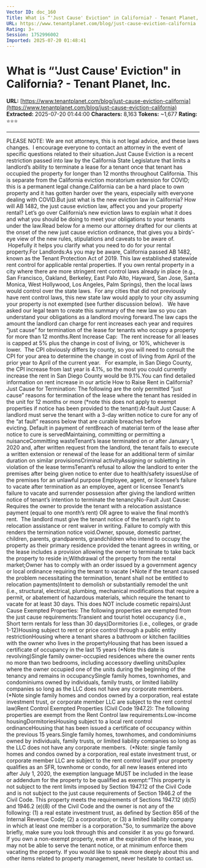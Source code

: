 ```yaml
---
Vector ID: doc_160
Title: What is “'Just Cause' Eviction" in California? - Tenant Planet, Inc.
URL: https://www.tenantplanet.com/blog/just-cause-eviction-california
Rating: 3⭐
Session: 1752996002
Imported: 2025-07-20 01:48:41
---
```


# What is “'Just Cause' Eviction" in California? - Tenant Planet, Inc.

**URL:** [https://www.tenantplanet.com/blog/just-cause-eviction-california](https://www.tenantplanet.com/blog/just-cause-eviction-california)
**Extracted:** 2025-07-20 01:44:00
**Characters:** 8,163
**Tokens:** ~1,677
**Rating:** ⭐⭐⭐

---

PLEASE NOTE: We are not attorneys, this is not legal advice, and these laws changes.  I encourage everyone to contact an attorney in the event of specific questions related to their situation.Just Cause Eviction is a recent restriction passed into law by the California State Legislature that limits a landlord’s ability to terminate a lease for a tenant once that tenant has occupied the property for longer than 12 months throughout California. This is separate from the California eviction moratorium extension for COVID; this is a permanent legal change.California can be a hard place to own property and it has gotten harder over the years, especially with everyone dealing with COVID.But just what is the new eviction law in California? How will AB 1482, the just cause eviction law, affect you and your property rental? Let’s go over California’s new eviction laws to explain what it does and what you should be doing to meet your obligations to your tenants under the law.Read below for a memo our attorney drafted for our clients at the onset of the new just cause eviction ordinance, that gives you a birds’-eye view of the new rules, stipulations and caveats to be aware of.  Hopefully it helps you clarify what you need to do for your rental property.For Landlords:As you may be aware, California passed AB 1482, known as the Tenant Protection Act of 2019. This law established statewide rent control for applicable rental properties. If you own rental property in a city where there are more stringent rent control laws already in place (e.g., San Francisco, Oakland, Berkeley, East Palo Alto, Hayward, San Jose, Santa Monica, West Hollywood, Los Angeles, Palm Springs), then the local laws would control over the state laws.  For any cities that did not previously have rent control laws, this new state law would apply to your city assuming your property is not exempted (see further discussion below).   We have asked our legal team to create this summary of the new law so you can understand your obligations as a landlord moving forward.The law caps the amount the landlord can charge for rent increases each year and requires “just cause” for termination of the lease for tenants who occupy a property for more than 12 months.Rent Increase Cap:  The rent increase for all leases is capped at 5% plus the change in cost of living, or 10%, whichever is lower.  The CPI obviously differs by county, so you will need to consult the CPI for your area to determine the change in cost of living from April of the prior year to April of the current year.   For example, in San Diego County, the CPI increase from last year is 4.1%, so the most you could currently increase the rent in San Diego County would be 9.1%.You can find detailed information on rent increase in our article How to Raise Rent in California?Just Cause for Termination: The following are the only permitted “just cause” reasons for termination of the lease where the tenant has resided in the unit for 12 months or more (*note this does not apply to exempt properties if notice has been provided to the tenant):At-fault Just Cause: A landlord must serve the tenant with a 3-day written notice to cure for any of the “at fault” reasons below that are curable breaches before evicting. Default in payment of rentBreach of material term of the lease after notice to cure is servedMaintaining, committing or permitting a nuisanceCommitting wasteTenant’s lease terminated on or after January 1, 2020 and, after written request from the landlord, the tenant fails to execute a written extension or renewal of the lease for an additional term of similar duration on similar provisionsCriminal activityAssigning or subletting in violation of the lease termsTenant’s refusal to allow the landlord to enter the premises after being given notice to enter due to health/safety issuesUse of the premises for an unlawful purpose Employee, agent, or licensee’s failure to vacate after termination as an employee, agent or licensee Tenant’s failure to vacate and surrender possession after giving the landlord written notice of tenant’s intention to terminate the tenancyNo-Fault Just Cause: Requires the owner to provide the tenant with a relocation assistance payment (equal to one month’s rent) OR agree to waive the final month’s rent.  The landlord must give the tenant notice of the tenant’s right to relocation assistance or rent waiver in writing. Failure to comply with this renders the termination notice void.Owner, spouse, domestic partner, children, parents, grandparents, grandchildren who intend to occupy the property as their primary residence provided the tenant agrees in writing, or the lease includes a provision allowing the owner to terminate to take back the property to reside in;Withdrawal of the property from the rental market;Owner has to comply with an order issued by a government agency or local ordinance requiring the tenant to vacate (*Note if the tenant caused the problem necessitating the termination, tenant shall not be entitled to relocation payments)Intent to demolish or substantially remodel the unit (i.e., structural, electrical, plumbing, mechanical modifications that require a permit, or abatement of hazardous materials, which require the tenant to vacate for at least 30 days. This does NOT include cosmetic repairs)Just Cause Exempted Properties: The following properties are exempted from the just cause requirements:Transient and tourist hotel occupancy (i.e., Short term rentals for less than 30 days)Dormitories (i.e., colleges, or grade 1-12)Housing subject to rent or price control through a public entity restrictionHousing where a tenant shares a bathroom or kitchen facilities with the owner who lives in the propertyHousing that has been issued a certificate of occupancy in the last 15 years (*Note this date is revolving)Single family owner-occupied residences where the owner rents no more than two bedrooms, including accessory dwelling unitsDuplex where the owner occupied one of the units during the beginning of the tenancy and remains in occupancySingle family homes, townhomes, and condominiums owned by individuals, family trusts, or limited liability companies so long as the LLC does not have any corporate members.  (*Note single family homes and condos owned by a corporation, real estate investment trust, or corporate member LLC are subject to the rent control law)Rent Control Exempted Properties (Civil Code 1947.2): The following properties are exempt from the Rent Control law requirements:Low-income housingDormitoriesHousing subject to a local rent control ordinanceHousing that has been issued a certificate of occupancy within the previous 15 years.Single family homes, townhomes, and condominiums owned by individuals, family trusts, or limited liability companies so long as the LLC does not have any corporate members.  (*Note: single family homes and condos owned by a corporation, real estate investment trust, or corporate member LLC are subject to the rent control law)If your property qualifies as an SFR, townhome or condo, for all new leases entered into after July 1, 2020, the exemption language MUST be included in the lease or addendum for the property to be qualified as exempt:“This property is not subject to the rent limits imposed by Section 1947.12 of the Civil Code and is not subject to the just cause requirements of Section 1946.2 of the Civil Code. This property meets the requirements of Sections 1947.12 (d)(5) and 1946.2 (e)(8) of the Civil Code and the owner is not any of the following: (1) a real estate investment trust, as defined by Section 856 of the Internal Revenue Code; (2) a corporation; or (3) a limited liability company in which at least one member is a corporation.”So, to summarize the above briefly, make sure you look through this and consider it as you go forward.  If you own a non-exempt property, even at the expiration of the lease, you may not be able to serve the tenant notice, or at minimum enforce them vacating the property. If you would like to speak more deeply about this and other items related to property management, never hesitate to contact us.